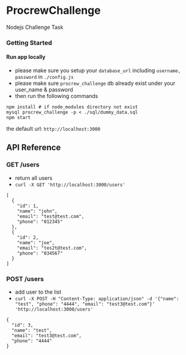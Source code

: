 # ProcrewChallenge
Nodejs Challenge Task

### Getting Started
#### Run app locally
- please make sure you setup your `database_url` including `username, password` in `./config.js`
- please make sure `procrew_challenge` db already exist under your user_name & password
- then run the following commands
```
npm install # if node_modules directory not exist
mysql procrew_challenge -p < ./sql/dummy_data.sql
npm start
```
the default url: `http://localhost:3000`

## API Reference
### GET /users
- return all users
- `curl -X GET 'http://localhost:3000/users'`
```
[
  {
    "id": 1,
    "name": "john",
    "email": "test@test.com",
    "phone": "012345"
  },
  {
    "id": 2,
    "name": "joe",
    "email": "tes2t@test.com",
    "phone": "034567"
  }
]
```
### POST /users
- add user to the list
- `curl -X POST -H "Content-Type: application/json" -d '{"name": "test", "phone": "4444", "email": "test3@test.com"}' 'http://localhost:3000/users'`
```
{
  "id": 3,
  "name": "test",
  "email": "test3@test.com",
  "phone": "4444"
}
```
